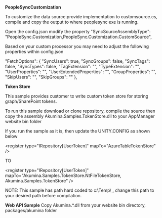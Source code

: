 <b>PeopleSyncCustomization</b>

To customize the data source provide implementation to customsource.cs, compile and copy the output to where peoplesync exe is running.  

Open the config.json modify the property "SyncSourceAssemblyType": "PeopleSync.Customization,PeopleSync.Customization.CustomSource",

Based on your custom processor you may need to adjust the following properties within config.json

 "FetchOptions": {
    "SyncUsers": true,
    "SyncGroups": false,
    "SyncTags": false,
    "SyncTypes": false,
    "TagExtension": "",
    "TypeExtension": "",
    "UserProperties": "",
    "UserExtendedProperties": "",
    "GroupProperties": "",
    "SkipUsers": "",
    "SkipGroups": ""
  },


<b>Token Store</b>

This sample provides customer to write custom token store for storing graph/SharePoint tokens.

To run this sample download or clone repository, compile the source then copy the assembly Akumina.Samples.TokenStore.dll to your AppManager website bin folder

If you run the sample as it is, then update the UNITY.CONFIG as shown below

 &lt;register type="IRepository[UserToken]" mapTo="AzureTableTokenStore" /&gt;
 
 TO
 
 &lt;register type="IRepository[UserToken]" mapTo="Akumina.Samples.TokenStore.NtFileTokenStore, Akumina.Samples.TokenStore" /&gt;
 
 NOTE:  This sample has path hard coded to c:\\Temp\\ , change this path to your desired path before compilation.
 
 <b>Web API Sample</b>
 Copy Akumina.*.dll from your website bin directory, packages/akumina folder
